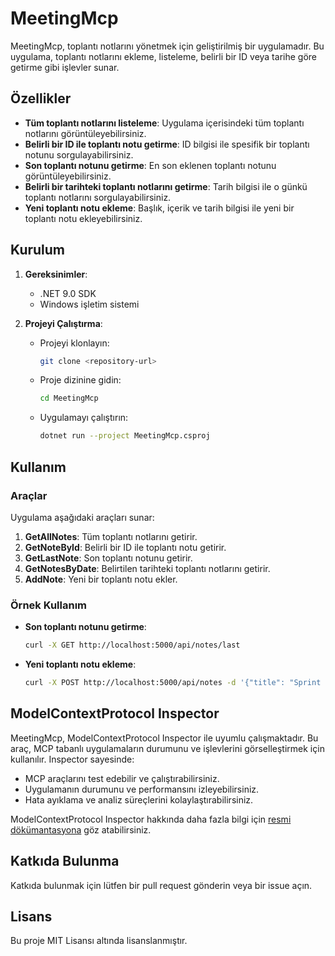 # MeetingMcp

MeetingMcp, toplantı notlarını yönetmek için geliştirilmiş bir uygulamadır. Bu uygulama, toplantı notlarını ekleme, listeleme, belirli bir ID veya tarihe göre getirme gibi işlevler sunar.

## Özellikler

- **Tüm toplantı notlarını listeleme**: Uygulama içerisindeki tüm toplantı notlarını görüntüleyebilirsiniz.
- **Belirli bir ID ile toplantı notu getirme**: ID bilgisi ile spesifik bir toplantı notunu sorgulayabilirsiniz.
- **Son toplantı notunu getirme**: En son eklenen toplantı notunu görüntüleyebilirsiniz.
- **Belirli bir tarihteki toplantı notlarını getirme**: Tarih bilgisi ile o günkü toplantı notlarını sorgulayabilirsiniz.
- **Yeni toplantı notu ekleme**: Başlık, içerik ve tarih bilgisi ile yeni bir toplantı notu ekleyebilirsiniz.

## Kurulum

1. **Gereksinimler**:
   - .NET 9.0 SDK
   - Windows işletim sistemi

2. **Projeyi Çalıştırma**:
   - Projeyi klonlayın:
     ```bash
     git clone <repository-url>
     ```
   - Proje dizinine gidin:
     ```bash
     cd MeetingMcp
     ```
   - Uygulamayı çalıştırın:
     ```bash
     dotnet run --project MeetingMcp.csproj
     ```

## Kullanım

### Araçlar

Uygulama aşağıdaki araçları sunar:

1. **GetAllNotes**: Tüm toplantı notlarını getirir.
2. **GetNoteById**: Belirli bir ID ile toplantı notu getirir.
3. **GetLastNote**: Son toplantı notunu getirir.
4. **GetNotesByDate**: Belirtilen tarihteki toplantı notlarını getirir.
5. **AddNote**: Yeni bir toplantı notu ekler.

### Örnek Kullanım

- **Son toplantı notunu getirme**:
  ```bash
  curl -X GET http://localhost:5000/api/notes/last
  ```

- **Yeni toplantı notu ekleme**:
  ```bash
  curl -X POST http://localhost:5000/api/notes -d '{"title": "Sprint Planlama", "content": "Yeni sprint için görevler belirlendi.", "date": "2025-07-25"}'
  ```

## ModelContextProtocol Inspector

MeetingMcp, ModelContextProtocol Inspector ile uyumlu çalışmaktadır. Bu araç, MCP tabanlı uygulamaların durumunu ve işlevlerini görselleştirmek için kullanılır. Inspector sayesinde:

- MCP araçlarını test edebilir ve çalıştırabilirsiniz.
- Uygulamanın durumunu ve performansını izleyebilirsiniz.
- Hata ayıklama ve analiz süreçlerini kolaylaştırabilirsiniz.

ModelContextProtocol Inspector hakkında daha fazla bilgi için [resmi dökümantasyona](https://modelcontextprotocol.io/inspector) göz atabilirsiniz.

## Katkıda Bulunma

Katkıda bulunmak için lütfen bir pull request gönderin veya bir issue açın.

## Lisans

Bu proje MIT Lisansı altında lisanslanmıştır.
